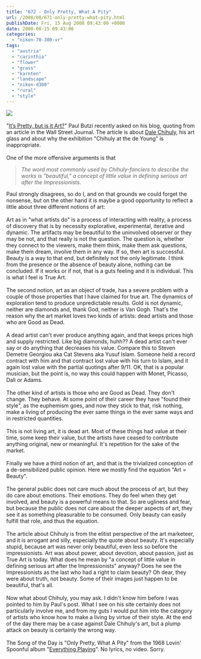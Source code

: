 ```yaml
---
title: "672 - Only Pretty, What A Pity"
url: /2008/08/671-only-pretty-what-pity.html
publishDate: Fri, 15 Aug 2008 09:43:00 +0000
date: 2008-08-15 09:43:00
categories: 
  - "nikon-70-300-vr"
tags: 
  - "austria"
  - "carinthia"
  - "flower"
  - "grass"
  - "karnten"
  - "landscape"
  - "nikon-d300"
  - "rural"
  - "style"
---
```

<a href="https://d25zfm9zpd7gm5.cloudfront.net/1200x1200/2008/20080815_135757_ps.jpg" target="_blank"><img src="https://d25zfm9zpd7gm5.cloudfront.net/0600x0600/2008/20080815_135757_ps.jpg"/></a><br/><br/>"<a href="http://photomusings.wordpress.com/2008/08/10/its-pretty-but-is-it-art/" target="_blank">It’s Pretty, but is it Art?</a>" Paul Butzi recently asked on his blog, quoting from an article in the <a target="_blank" vhref="http://online.wsj.com/article/SB121797479216614823.html">Wall Street Journal</a>. The article is about <a href="http://www.chihuly.com/" target="_blank">Dale Chihuly</a>, his art glass and about why the exhibition "Chihuly at the de Young" is inappropriate.<br/><br/>One of the more offensive arguments is that <blockquote><span style="font-style: italic;">The word most commonly used by Chihuly-fanciers to describe the works is "beautiful," a concept of little value in defining serious art after the Impressionists.</span></blockquote> Paul strongly disagrees, so do I, and on that grounds we could forget the nonsense, but on the other hand it is maybe a good opportunity to reflect a little about three different notions of art:<br/><br/>Art as in "what artists do" is a process of interacting with reality, a process of discovery that is by necessity explorative, experimental, iterative and dynamic. The artifacts may be beautiful to the uninvolved observer or they may be not, and that really is not the question. The question is, whether they connect to the viewers, make them think, make them ask questions, make them dream, involve them in any way. If so, then art is successful. Beauty is a way to that end, but definitely not the only legitimate. I think from the presence or the absence of beauty alone, nothing can be concluded. If it works or if not, that is a guts feeling and it is individual. This is what I feel is True Art.<br/><br/>The second notion, art as an object of trade, has a severe problem with a couple of those properties that I have claimed for true art. The dynamics of exploration tend to produce unpredictable results. Gold is not dynamic, neither are diamonds and, thank God, neither is Van Gogh. That's the reason why the art market loves two kinds of artists: dead artists and those who are Good as Dead.<br/><br/>A dead artist can't ever produce anything again, and that keeps prices high and supply restricted. Like big diamonds, huhh?? A dead artist can't ever say or do anything that decreases his value. Compare this to Steven Demetre Georgiou aka Cat Stevens aka Yusuf Islam. Someone held a record contract with him and that contract lost value with his turn to Islam, and it again lost value with the partial quotings after 9/11. OK, that is a popular musician, but the point is, no way this could happen with Monet, Picasso, Dalì or Adams.<br/><br/>The other kind of artists is those who are Good as Dead. They don't change. They behave. At some point of their career they have "found their style", as the euphemism goes, and now they stick to that, risk nothing, make a living of producing the ever same things in the ever same ways and in restricted quantities.<br/><br/>This is not living art, it is dead art. Most of these things had value at their time, some keep their value, but the artists have ceased to contribute anything original, new or meaningful. It's repetition for the sake of the market.<br/><br/>Finally we have a third notion of art, and that is the trivialized conception of a de-sensibilized public opinion. Here we mostly find the equation "Art = Beauty".<br/><br/>The general public does not care much about the process of art, but they do care about emotions. Their emotions. They do feel when they get involved, and beauty is a powerful means to that. So are ugliness and fear, but because the public does not care about the deeper aspects of art, they see it as something pleasurable to be consumed. Only beauty can easily fulfill that role, and thus the equation.<br/><br/>The article about Chihuly is from the elitist perspective of the art marketeer, and it is arrogant and silly, especially the quote about beauty. It's especially stupid, because art was never only beautiful, even less so before the impressionists. Art was about power, about devotion, about passion, just as True Art is today. What does he mean by "a concept of little value in defining serious art after the Impressionists" anyway? Does he see the Impressionists as the last who had a right to claim beauty? Oh dear, they were about truth, not beauty. Some of their images just happen to be beautiful, that's all.<br/><br/>Now what about Chihuly, you may ask. I didn't know him before I was pointed to him by Paul's post. What I see on his site certainly does not particularly involve me, and from my guts I would put him into the category of artists who know how to make a living by virtue of their style. At the end of the day there may be a case against Dale Chihuly's art, but a plump attack on beauty is certainly the wrong way.<br/><br/>The Song of the Day is "Only Pretty, What A Pity" from the 1968 Lovin' Spoonful album "<a href="http://www.amazon.com/Everything-Playing-Lovin-Spoonful/dp/B0000894P3" target="_blank">Everything Playing</a>". No lyrics, no video. Sorry.
